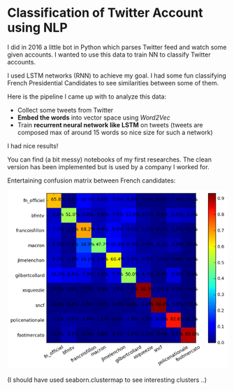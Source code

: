# Classification of Twitter Account using NLP

I did in 2016 a little bot in Python which parses Twitter feed and watch some given accounts. I wanted to use this data to train NN to classify Twitter accounts. 

I used LSTM networks (RNN) to achieve my goal. I had some fun classifying French Presidential Candidates to see similarities between some of them.

Here is the pipeline I came up with to analyze this data:

- Collect some tweets from Twitter
- **Embed the words** into vector space using *Word2Vec*
- Train **recurrent neural network like LSTM** on tweets (tweets are composed max of around 15 words so nice size for such a network)



I had nice results!

You can find (a bit messy) notebooks of my first researches. The clean version has been implemented but is used by a company I worked for.



Entertaining confusion matrix between French candidates:

![](confusion.png)

(I should have used seaborn.clustermap to see interesting clusters ..)